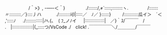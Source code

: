 　　　 　　/＾>》, -―‐‐＜＾}
　　　 　./:::::::/,≠´:::::;::::::::ヽ.
　　　　/:::::::〃:::::::::／}::::丿ハ
　　　./:::::::::i{l|:::::／　ﾉ／ }::::::}
　　 /:::::::::::瓜イ＞　´＜ ,':::::ﾉ
　 ./:::::::::::::|ﾉﾍ.{､　( ﾌ_ノﾉイ
　 |:::::::::::::::|　／}｀ｽ/￣￣￣　/
.　|::::::::::::::::|(_:::::つ/VsCode ./　click!
.￣￣￣￣￣＼/＿＿＿＿/￣￣￣

